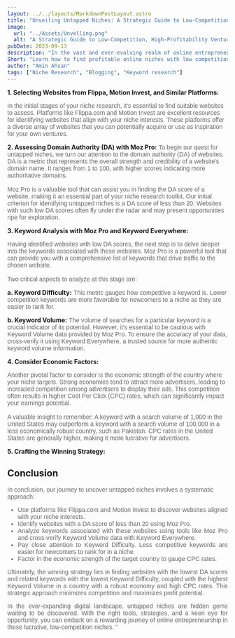 ```yaml
---
layout: ../../layouts/MarkdownPostLayout.astro
title: "Unveiling Untapped Niches: A Strategic Guide to Low-Competition, High-Profitability Ventures"
image:
  url: "../Assets/Unvelling.png"
  alt: "A Strategic Guide to Low-Competition, High-Profitability Ventures"
pubDate: 2023-09-13
description: "In the vast and ever-evolving realm of online entrepreneurship, finding untapped niches can be akin to discovering hidden treasure. These unexplored opportunities often come with low competition and the potential for substantial profitability. In this article, we will delve into a systematic approach for identifying these hidden gems, leveraging insights from various tools and strategies."
Short: "Learn how to find profitable online niches with low competition."
author: "Amin Ahsan"
tags: ["Niche Research", "Blogging", "Keyword research"]
---
```


**1. Selecting Websites from Flippa, Motion Invest, and Similar Platforms:**

<span class="opacity-article">
In the initial stages of your niche research, it's essential to find suitable websites to assess. Platforms like Flippa.com and Motion Invest are excellent resources for identifying websites that align with your niche interests. These platforms offer a diverse array of websites that you can potentially acquire or use as inspiration for your own ventures.
</span>

**2. Assessing Domain Authority (DA) with Moz Pro:**
<span class="opacity-article">
To begin our quest for untapped niches, we turn our attention to the domain authority (DA) of websites. DA is a metric that represents the overall strength and credibility of a website's domain name. It ranges from 1 to 100, with higher scores indicating more authoritative domains.</br>
</br>
Moz Pro is a valuable tool that can assist you in finding the DA score of a website, making it an essential part of your niche research toolkit. Our initial criterion for identifying untapped niches is a DA score of less than 20. Websites with such low DA scores often fly under the radar and may present opportunities ripe for exploration.
</span>

**3. Keyword Analysis with Moz Pro and Keyword Everywhere:**

<span class="opacity-article">
Having identified websites with low DA scores, the next step is to delve deeper into the keywords associated with these websites. Moz Pro is a powerful tool that can provide you with a comprehensive list of keywords that drive traffic to the chosen website.
<br><br>
Two critical aspects to analyze at this stage are:
</span>

**a. Keyword Difficulty:** <span class="opacity-article">This metric gauges how competitive a keyword is. Lower competition keywords are more favorable for newcomers to a niche as they are easier to rank for. </span>

**b. Keyword Volume:** <span class="opacity-article"> The volume of searches for a particular keyword is a crucial indicator of its potential. However, it's essential to be cautious with Keyword Volume data provided by Moz Pro. To ensure the accuracy of your data, cross-verify it using Keyword Everywhere, a trusted source for more authentic keyword volume information.
</span>

**4. Consider Economic Factors:**

<span class="opacity-article">
Another pivotal factor to consider is the economic strength of the country where your niche targets. Strong economies tend to attract more advertisers, leading to increased competition among advertisers to display their ads. This competition often results in higher Cost Per Click (CPC) rates, which can significantly impact your earnings potential.
<br></br>
A valuable insight to remember: A keyword with a search volume of 1,000 in the United States may outperform a keyword with a search volume of 100,000 in a less economically robust country, such as Pakistan. CPC rates in the United States are generally higher, making it more lucrative for advertisers.
</span>

**5. Crafting the Winning Strategy:**

## Conclusion

<span class="opacity-article">
In conclusion, our journey to uncover untapped niches involves a systematic approach:

- Use platforms like Flippa.com and Motion Invest to discover websites aligned with your niche interests.
- Identify websites with a DA score of less than 20 using Moz Pro.
- Analyze keywords associated with these websites using tools like Moz Pro and cross-verify Keyword Volume data with Keyword Everywhere.
- Pay close attention to Keyword Difficulty. Less competitive keywords are easier for newcomers to rank for in a niche.
- Factor in the economic strength of the target country to gauge CPC rates.

Ultimately, the winning strategy lies in finding websites with the lowest DA scores and related keywords with the lowest Keyword Difficulty, coupled with the highest Keyword Volume in a country with a robust economy and high CPC rates. This strategic approach minimizes competition and maximizes profit potential.

In the ever-expanding digital landscape, untapped niches are hidden gems waiting to be discovered. With the right tools, strategies, and a keen eye for opportunity, you can embark on a rewarding journey of online entrepreneurship in these lucrative, low-competition niches.
"
</span>

<style>

  #bold{
    font-weight: bold;
    opacity: 1;
  }

    .opacity-article{
    font-family: 'MerriWeather', sans-serif;
    text-align: justify;
    opacity:66%;
  }
  
  .italic{
    font-style: italic;
    }
</style>
